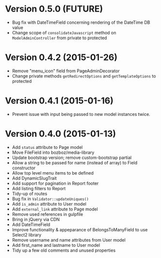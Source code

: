 # Version 0.5.0 (FUTURE)

-   Bug fix with DateTimeField concerning rendering of the DateTime DB value
-   Change scope of `consolidateJavascript` method on `ModelAdminController` from
    private to protected


# Version 0.4.2 (2015-01-26)

-   Remove "menu_icon" field from PageAdminDecorator
-   Change private methods `getRedirectOptions` and `getTemplateOptions` to protected


# Version 0.4.1 (2015-01-16)

-   Prevent issue with input being passed to new model instances twice.


# Version 0.4.0 (2015-01-13)

-	Add `status` attribute to Page model
-	Move FileField into bozboz/media-library
-	Update bootstrap version; remove custom-bootstrap partial
-	Allow a string to be passed for name (instead of array) to Field constructor
-	Allow top level menu items to be defined
-	Add DynamicSlugTrait
-	Add support for pagination in Report footer
-	Add listing filters to Report
-	Tidy-up of routes
-	Bug fix in `Validator::updateUniques()`
-	Add `is_admin` attribute to User model
-	Add `external_link` attribute to Page model
-	Remove used references in gulpfile
-	Bring in jQuery via CDN
-	Add DateTimeField
-	Improve functionality & appeparance of BelongsToManyField to use Select2 library
-	Remove username and name attributes from User model
-	Add first_name and lastname to User model
-	Tidy up a few old comments and unused properties
